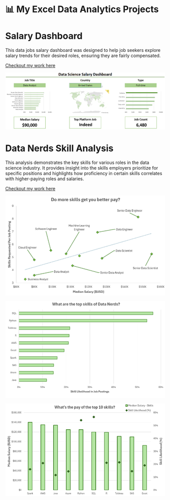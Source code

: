 # 📊 My Excel Data Analytics Projects

# Salary Dashboard

This data jobs salary dashboard was designed to help job seekers explore salary trends for their desired roles, ensuring they are fairly compensated.

[Checkout my work here](Project_1-Dashboard)

![1_Salary_Dashboard](Images/1_Salary_Dashboard.PNG)

# Data Nerds Skill Analysis

This analysis demonstrates the key skills for various roles in the data science industry. It provides insight into the skills employers prioritize for specific positions and highlights how proficiency in certain skills correlates with higher-paying roles and salaries.

[Checkout my work here](Project_2-Analysis)

![Project_Analysis_Chart1](Images/2_Project_Analysis_Chart1.PNG)

![Project_Analysis_Chart3](Images/2_Project_Analysis_Chart3.PNG)

![Project_Analysis_Chart4](Images/2_Project_Analysis_Chart4.PNG)
